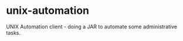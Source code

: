 unix-automation
===============

UNIX Automation client - doing a JAR to automate some administrative tasks.
